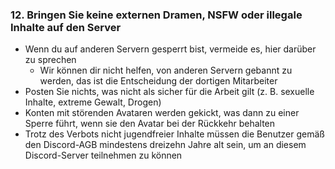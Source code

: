 ### 12. Bringen Sie keine externen Dramen, NSFW oder illegale Inhalte auf den Server

- Wenn du auf anderen Servern gesperrt bist, vermeide es, hier darüber zu sprechen
    - Wir können dir nicht helfen, von anderen Servern gebannt zu werden, das ist die Entscheidung der dortigen Mitarbeiter
- Posten Sie nichts, was nicht als sicher für die Arbeit gilt (z. B. sexuelle Inhalte, extreme Gewalt, Drogen)
- Konten mit störenden Avataren werden gekickt, was dann zu einer Sperre führt, wenn sie den Avatar bei der Rückkehr behalten
- Trotz des Verbots nicht jugendfreier Inhalte müssen die Benutzer gemäß den Discord-AGB mindestens dreizehn Jahre alt sein, um an diesem Discord-Server teilnehmen zu können
